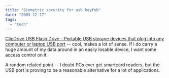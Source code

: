 ```yaml
---
title: "Biometric security for usb keyfob"
date: "2003-12-17"
tags: 
  - "tech"
---
```


[ClipDrive USB Flash Drive - Portable USB storage devices that plug into any computer or laptop USB port](http://www.clipdrive.com/product_clipdrive_bio.htm "ClipDrive USB Flash Drive - Portable USB storage devices that plug into any computer or laptop USB port") -- cool, makes a lot of sense. If i do carry a huge amount of my data around in an easily losable device, I want some access control on it.

A random related point -- I doubt PCs ever get smartcard readers, but the USB port is proving to be a reasonable alternative for a lot of applications.
